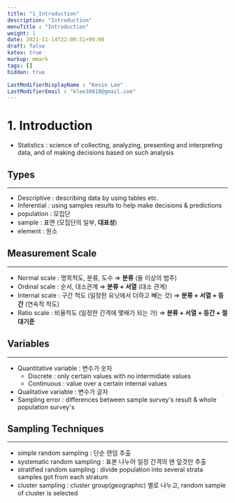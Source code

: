 ```yaml
---
title: "1_Introduction"
description: "Introduction"
menuTitle : "Introduction"
weight: 1
date: 2021-11-14T22:09:51+09:00
draft: false
katex: true
markup: mmark
tags: []
hidden: true

LastModifierDisplayName : "Kevin Lee"
LastModifierEmail : "klee30810@gmail.com"
---
```


# 1. Introduction

- Statistics : science of collecting, analyzing, presenting and interpreting data, and of making decisions based on such analysis



## Types

---

- Descriptive : describing data by using tables etc.
- Inferential : using samples results to help make decisions & predictions
- population : 모집단
- sample : 표면 (모집단의 일부, **대표성**)
- element : 원소



## Measurement Scale

---

- Normal scale : 명목척도, 분류, 도수 ⇒ **분류** (둘 이상의 범주)
- Ordinal scale : 순서, 대소관계 ⇒ **분류 + 서열** (대소 관계)
- Internal scale : 구간 척도 (일정한 유닛에서 더하고 빼는 것) ⇒ **분류 + 서열 + 등간** (연속적 척도)
- Ratio scale : 비율척도 (일정한 간격에 몇배가 되는 가) ⇒ **분류 + 서열 + 등간 + 절대기준**



## Variables

---

- Quantitative variable : 변수가 숫자
  - Discrete : only certain values with no intermidiate values
  - Continuous : value over a certain internal values
- Qualitative variable : 변수가 글자
- Sampling error : differences between sample survey's result & whole population survey's 



## Sampling Techniques

---

- simple random sampling : 단순 랜덤 추출
- systematic random sampling : 표본 나누어 일정 간격의 맨 앞것만 추출
- stratified random sampling : divide population into several strata samples got from each stratum
- cluster sampling : cluster group(geographic) 별로 나누고, random sample of cluster is selected
